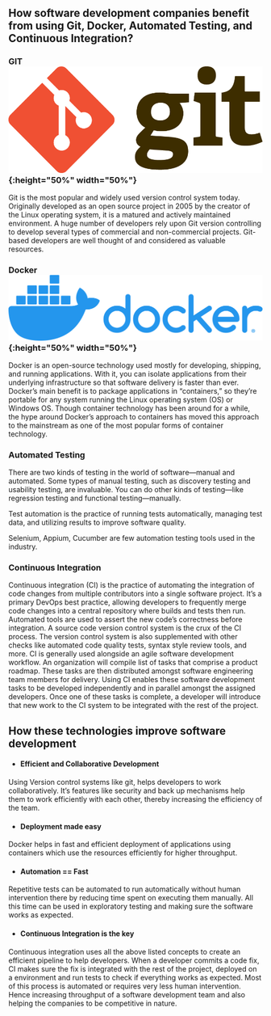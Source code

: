 ## How software development companies benefit from using Git, Docker, Automated Testing, and Continuous Integration?

### GIT ![GIT_Logo](/Images/Git_logo.png){:height="50%" width="50%"}
Git is the most popular and widely used version control system today. Originally developed as an open source project in 2005 by the creator of the Linux operating system, it is a matured and actively maintained environment. A huge number of developers rely upon Git version controlling to develop several types of commercial and non-commercial projects. Git-based developers are well thought of and considered as valuable resources.

### Docker ![Docker_Logo](/Images/Docker_logo.png){:height="50%" width="50%"}
Docker is an open-source technology used mostly for developing, shipping, and running applications. With it, you can isolate applications from their underlying infrastructure so that software delivery is faster than ever. Docker’s main benefit is to package applications in “containers,” so they’re portable for any system running the Linux operating system (OS) or Windows OS. Though container technology has been around for a while, the hype around Docker’s approach to containers has moved this approach to the mainstream as one of the most popular forms of container technology.

### Automated Testing
There are two kinds of testing in the world of software—manual and automated. Some types of manual testing, such as discovery testing and usability testing, are invaluable. You can do other kinds of testing—like regression testing and functional testing—manually.

Test automation is the practice of running tests automatically, managing test data, and utilizing results to improve software quality.

Selenium, Appium, Cucumber are few automation testing tools used in the industry. 

### Continuous Integration
Continuous integration (CI) is the practice of automating the integration of code changes from multiple contributors into a single software project. It’s a primary DevOps best practice, allowing developers to frequently merge code changes into a central repository where builds and tests then run. Automated tools are used to assert the new code’s correctness before integration.
A source code version control system is the crux of the CI process. The version control system is also supplemented with other checks like automated code quality tests, syntax style review tools, and more.
CI is generally used alongside an agile software development workflow. An organization will compile list of tasks that comprise a product roadmap. These tasks are then distributed amongst software engineering team members for delivery. Using CI enables these software development tasks to be developed independently and in parallel amongst the assigned developers. Once one of these tasks is complete, a developer will introduce that new work to the CI system to be integrated with the rest of the project.

## How these technologies improve software development

- #### Efficient and Collaborative Development
Using Version control systems like git, helps developers to work collaboratively. It’s features like security and back up mechanisms help them to work efficiently with each other, thereby increasing the efficiency of the team.

- #### Deployment made easy
Docker helps in fast and efficient deployment of applications using containers which use the resources efficiently for higher throughput.

- #### Automation == Fast 
Repetitive tests can be automated to run automatically without human intervention there by reducing time spent on executing them manually. All this time can be used in exploratory testing and making sure the software works as expected.

- #### Continuous Integration is the key
Continuous integration uses all the above listed concepts to create an efficient pipeline to help developers. When a developer commits a code fix, CI makes sure the fix is integrated with the rest of the project, deployed on a environment and run tests to check if everything works as expected. Most of this process is automated or requires very less human intervention. Hence increasing throughput of a software development team and also helping the companies to be competitive in nature.
